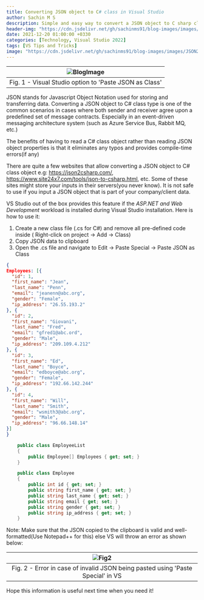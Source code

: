 ```yaml
---
title: Converting JSON object to C# class in Visual Studio
author: Sachin M S
description: Simple and easy way to convert a JSON object to C sharp class
header-img: "https://cdn.jsdelivr.net/gh/sachinms91/blog-images/images/JSON2CSharp/globalusings-in-csharp10.png"
date: 2021-12-20 01:00:00 +0330
categories: [Technology, Visual Studio 2022]
tags: [VS Tips and Tricks]
image: "https://cdn.jsdelivr.net/gh/sachinms91/blog-images/images/JSON2CSharp/globalusings-in-csharp10.png"
---
```

|![BlogImage](https://cdn.jsdelivr.net/gh/sachinms91/blog-images/images/JSON2CSharp/PasteSpecial.png)|
 |:--:|
 |Fig. 1 - Visual Studio option to 'Paste JSON as Class'|


JSON stands for Javascript Object Notation used for storing and transferring data. Converting a JSON object to C# class type is one of the common scenarios in cases where both sender and receiver agree upon a predefined set of message contracts. Especially in an event-driven messaging architecture system (such as Azure Service Bus, Rabbit MQ, etc.)

The benefits of having to read a C# class object rather than reading JSON object properties is that it eliminates any typos and provides compile-time errors(if any)

There are quite a few websites that allow converting a JSON object to C# class object e.g: https://json2csharp.com/, https://www.site24x7.com/tools/json-to-csharp.html, etc. Some of these sites might store your inputs in their servers(you never know). It is not safe to use if you input a JSON object that is part of your company/client data.

VS Studio out of the box provides this feature if the *ASP.NET and Web Development* workload is installed during Visual Studio installation. Here is how to use it: 

1. Create a new class file (.cs for C#) and remove all pre-defined code inside ( Right-click on project -> Add -> Class)
2. Copy JSON data to clipboard 
3. Open the .cs file and navigate to Edit -> Paste Special -> Paste JSON as Class 

```json
{
Employees: [{
  "id": 1,
  "first_name": "Jean",
  "last_name": "Penn",
  "email": "jeanenn@abc.org",
  "gender": "Female",
  "ip_address": "26.55.193.2"
}, {
  "id": 2,
  "first_name": "Giovani",
  "last_name": "Fred",
  "email": "gfred1@abc.ord",
  "gender": "Male",
  "ip_address": "209.109.4.212"
}, {
  "id": 3,
  "first_name": "Ed",
  "last_name": "Boyce",
  "email": "edboyce@abc.org",
  "gender": "Female",
  "ip_address": "192.66.142.244"
}, {
  "id": 4,
  "first_name": "Will",
  "last_name": "Smith",
  "email": "wsmith3@abc.org",
  "gender": "Male",
  "ip_address": "96.66.148.14"
}]
}
```

```csharp
	public class EmployeeList
    {
        public Employee[] Employees { get; set; }
    }

    public class Employee
    {
        public int id { get; set; }
        public string first_name { get; set; }
        public string last_name { get; set; }
        public string email { get; set; }
        public string gender { get; set; }
        public string ip_address { get; set; }
    }
```
Note: Make sure that the JSON copied to the clipboard is valid and well-formatted(Use Notepad++ for this) else VS will throw an error as shown below:

|![Fig2](https://cdn.jsdelivr.net/gh/sachinms91/blog-images/images/JSON2CSharp/PasteSpecialError.png)|
 |:--:|
 |Fig. 2 - Error in case of invalid JSON being pasted using 'Paste Special' in VS|


Hope this information is useful next time when you need it!